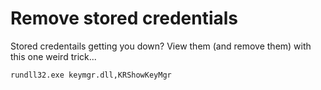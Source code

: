 ﻿# Remove stored credentials


Stored credentails getting you down? View them (and remove them) with this one weird trick...

    rundll32.exe keymgr.dll,KRShowKeyMgr